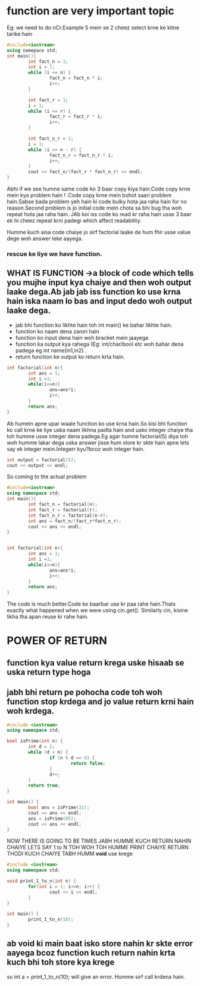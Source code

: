 # function are very important topic

Eg: we need to do nCr.Example 5 mein se 2 cheez select krne ke kitne tarike hain
```C++
#include<iostream>
using namepace std;
int main(){
        int fact_n = 1;
        int i = 1;
        while (i <= n) {
                fact_n = fact_n * i;
                i++;
        }

        int fact_r = 1;
        i = 1;
        while (i <= r) {
                fact_r = fact_r * i;
                i++;
        }

        int fact_n_r = 1;
        i = 1;
        while (i <= n - r) {
                fact_n_r = fact_n_r * i;
                i++;
        }
        cout << fact_n/(fact_r * fact_n_r) << endl;
}
```
Abhi if we see humne same code ko 3 baar copy kiya hain.Code copy krne mein kya problem hain ! .Code copy krne mein bohot saari problem hain.Sabse bada problem yeh hain ki code bulky hota jaa raha hain for no reason.Second problem is jo initial code mein chota sa bhi bug tha woh repeat hota jaa raha hain.
JAb koi iss code ko read kr raha hain usse 3 baar ek hi cheez repeat krni padegi which affect readability. 

Humme kuch aisa code chaiye jo sirf factorial laake de hum fhir usse value dege woh answer leke aayega.

### rescue ke liye we have function.

## WHAT IS FUNCTION ->a block of code which tells you mujhe input kya chaiye and then woh output laake dega.Ab jab jab iss function ko use krna hain iska naam lo bas and input dedo woh output laake dega.

* jab bhi function ko likhte hain toh int main() ke bahar likhte hain.
* function ko naam dena zarori hain 
* function ko input dena hain woh bracket mein jaayega 
* function ka output kya rahega (Eg: int/char/bool etc woh bahar dena padega eg  int name(in1,in2) .
* return function ke output ko return krta hain.

```C++
int factorial(int n){
        int ans = 1;
        int i =1;
        while(i<=n){
                ans=ans*i;
                i++;
        }
        return ans;
}

```
Ab humein apne upar waale function ko use krna hain.So kisi bhi function ko call krne ke liye uska naam likhna padta hain and usko integer chaiye tha toh humme usse integer dena padega.Eg agar humne factorial(5) diya toh woh humme lakar dega uska answer jisse hum store kr skte hain apne lets say ek integer mein.Integerr kyu?bcoz woh integer hain.

```C++
int output = factorial(5);
cout << output << endl;
```

So coming to the actual problem

```C++
#include<iostream>
using namespace std;
int main(){
        int fact_n = factorial(n);
        int fact_r = factorial(r);
        int fact_n_r = factorial(n-r);
        int ans = fact_n/(fact_r*fact_n_r);
        cout << ans << endl;        
}


int factorial(int n){
        int ans = 1;
        int i =1;
        while(i<=n){
                ans=ans*i;
                i++;
        }
        return ans;
}
```
The code is much better.Code ko baarbar use kr paa rahe hain.Thats exactly what happened when we were using cin.get().
Similarly cin, kisine likha tha apan reuse kr rahe hain.

# POWER OF RETURN

## function kya value return krega uske hisaab se uska return type hoga
## jabh bhi return pe pohocha code toh woh function stop krdega and jo value return krni hain woh krdega. 

```C++
#include <iostream>
using namespace std;

bool isPrime(int n) {
        int d = 2;
        while (d < n) {
                if (n % d == 0) {
                        return false;
                }
                d++;
        }
        return true;
}

int main() {
        bool ans = isPrime(31);
        cout << ans << endl;
        ans = isPrime(85);
        cout << ans << endl;
}

```

NOW THERE IS GOING TO BE TIMES JABH HUMME KUCH RETURN NAHIN CHAIYE LETS SAY 1 to N TOH WOH TOH HUMME PRINT CHAIYE RETURN THODI KUCH CHAIYE TABH HUMM **void** use krege
```C++
#include <iostream>
using namespace std;

void print_1_to_n(int n) {
        for(int i = 1; i<=n; i++) {
                cout << i << endl;
        }
}

int main() {
        print_1_to_n(10);
}
```


## ab void ki main baat isko store nahin kr skte error aayega bcoz function kuch return nahin krta kuch bhi toh store kya krege
so int a = print_1_to_n(10); will give an error.
Humme sirf call krdena hain.






